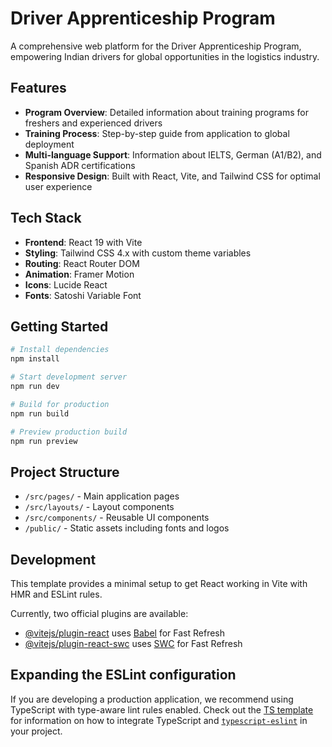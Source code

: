 # Driver Apprenticeship Program

A comprehensive web platform for the Driver Apprenticeship Program, empowering Indian drivers for global opportunities in the logistics industry.

## Features

- **Program Overview**: Detailed information about training programs for freshers and experienced drivers
- **Training Process**: Step-by-step guide from application to global deployment
- **Multi-language Support**: Information about IELTS, German (A1/B2), and Spanish ADR certifications
- **Responsive Design**: Built with React, Vite, and Tailwind CSS for optimal user experience

## Tech Stack

- **Frontend**: React 19 with Vite
- **Styling**: Tailwind CSS 4.x with custom theme variables
- **Routing**: React Router DOM
- **Animation**: Framer Motion
- **Icons**: Lucide React
- **Fonts**: Satoshi Variable Font

## Getting Started

```bash
# Install dependencies
npm install

# Start development server
npm run dev

# Build for production
npm run build

# Preview production build
npm run preview
```

## Project Structure

- `/src/pages/` - Main application pages
- `/src/layouts/` - Layout components
- `/src/components/` - Reusable UI components
- `/public/` - Static assets including fonts and logos

## Development

This template provides a minimal setup to get React working in Vite with HMR and ESLint rules.

Currently, two official plugins are available:

- [@vitejs/plugin-react](https://github.com/vitejs/vite-plugin-react/blob/main/packages/plugin-react) uses [Babel](https://babeljs.io/) for Fast Refresh
- [@vitejs/plugin-react-swc](https://github.com/vitejs/vite-plugin-react/blob/main/packages/plugin-react-swc) uses [SWC](https://swc.rs/) for Fast Refresh

## Expanding the ESLint configuration

If you are developing a production application, we recommend using TypeScript with type-aware lint rules enabled. Check out the [TS template](https://github.com/vitejs/vite/tree/main/packages/create-vite/template-react-ts) for information on how to integrate TypeScript and [`typescript-eslint`](https://typescript-eslint.io) in your project.
